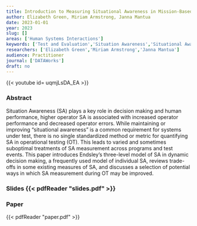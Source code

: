 ```yaml
---
title: Introduction to Measuring Situational Awareness in Mission-Based Testing Scenarios
author: Elizabeth Green, Miriam Armstrong, Janna Mantua
date: 2023-01-01
year: 2023
slug: []
areas: ['Human Systems Interactions']
keywords: ['Test and Evaluation','Situation Awareness','Situational Awareness','Endsley Model','Goal Directed Task Analysis']
researchers: ['Elizabeth Green','Miriam Armstrong','Janna Mantua']
audience: Practitioner
journal: ['DATAWorks']
draft: no
---
```


{{< youtube id= uqmjLsDA_EA >}}

### Abstract

Situation Awareness (SA) plays a key role in decision making and human performance, higher operator SA is associated with increased operator performance and decreased operator errors. While maintaining or improving “situational awareness” is a common requirement for systems under test, there is no single standardized method or metric for quantifying SA in operational testing (OT). This leads to varied and sometimes suboptimal treatments of SA measurement across programs and test events. This paper introduces Endsley’s three-level model of SA in dynamic decision making, a frequently used model of individual SA, reviews trade-offs in some existing measures of SA, and discusses a selection of potential ways in which SA measurement during OT may be improved.

### Slides {{< pdfReader "slides.pdf" >}}

### Paper 
 {{< pdfReader "paper.pdf" >}}


